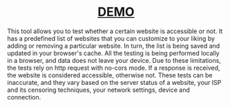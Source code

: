 <h1 align="center">
  <a href="https://brazy4l.github.io/status-check/">DEMO</a>
</h1>

This tool allows you to test whether a certain website is accessible or not. It has a predefined list of websites that you can customize to your liking by adding or removing a particular website. In turn, the list is being saved and updated in your browser's cache. All the testing is being performed locally in a browser, and data does not leave your device. Due to these limitations, the tests rely on http request with no-cors mode. If a response is received, the website is considered accessible, otherwise not. These tests can be inaccurate, and they vary based on the server status of a website, your ISP and its censoring techniques, your network settings, device and connection.

